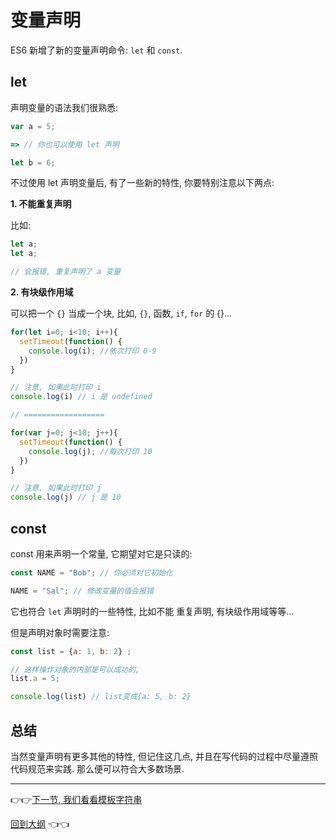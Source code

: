 # 变量声明

ES6 新增了新的变量声明命令: `let` 和 `const`.

## let

声明变量的语法我们很熟悉:

```js
var a = 5;

=> // 你也可以使用 let 声明

let b = 6;
```

不过使用 let 声明变量后, 有了一些新的特性, 你要特别注意以下两点:

**1. 不能重复声明**

比如:

```js
let a;
let a;

// 会报错, 重复声明了 a 变量
```

**2. 有块级作用域**

可以把一个 `{}` 当成一个块, 比如, `{}`, 函数, `if`, `for` 的 {}...

```js
for(let i=0; i<10; i++){
  setTimeout(function() {
    console.log(i); //依次打印 0-9
  })
}

// 注意, 如果此时打印 i
console.log(i) // i 是 undefined

// ==================

for(var j=0; j<10; j++){
  setTimeout(function() {
    console.log(j); //每次打印 10
  })
}

// 注意, 如果此时打印 j
console.log(j) // j 是 10

```

## const

const 用来声明一个常量, 它期望对它是只读的:

```js
const NAME = "Bob"; // 你必须对它初始化

NAME = "Sal"; // 修改变量的值会报错
```

它也符合 `let` 声明时的一些特性, 比如不能 重复声明, 有块级作用域等等...

但是声明对象时需要注意:

```js
const list = {a: 1, b: 2} ;

// 这样操作对象的内部是可以成功的,
list.a = 5;

console.log(list) // list变成{a: 5, b: 2}

```

## 总结

当然变量声明有更多其他的特性, 但记住这几点, 并且在写代码的过程中尽量遵照代码规范来实践. 那么便可以符合大多数场景.

---

:point_right::point_right:[下一节, 我们看看模板字符串](./2-Template-string.md)

[回到大纲](../README.md#outline) :point_left::point_left:
